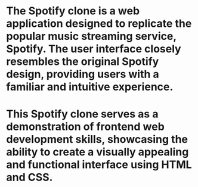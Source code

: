 # The Spotify clone is a web application designed to replicate the popular music streaming service, Spotify. The user interface closely resembles the original Spotify design, providing users with a familiar and intuitive experience.

# This Spotify clone serves as a demonstration of frontend web development skills, showcasing the ability to create a visually appealing and functional interface using HTML and CSS.